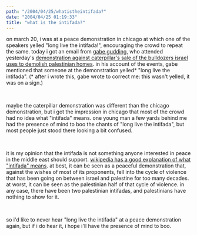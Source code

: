 ```yaml
---
path: "/2004/04/25/whatistheintifada?" 
date: "2004/04/25 01:19:33" 
title: "what is the intifada?" 
---
```

<p>on march 20, i was at a peace demonstration in chicago at which one of the speakers yelled "long live the intifada!", encouraging the crowd to repeat the same. today i got an email from <a href="http://gabrielgudding.blogspot.com/">gabe gudding</a>, who attended yesterday's <a href="http://www.dailyherald.com/dupage/main_story.asp?intID=3810129">demonstration against caterpillar's sale of the bulldozers israel uses to demolish palestinian homes</a>. in his account of the events, gabe mentioned that someone at the demonstration yelled* "long live the intifada". (* after i wrote this, gabe wrote to correct me: this wasn't yelled, it was on a sign.)</p><br><p>maybe the caterpillar demonstration was different than the chicago demonstration, but i got the impression in chicago that most of the crowd had no idea what "intifada" means. one young man a few yards behind me had the presence of mind to boo the chants of "long live the intifada", but most people just stood there looking a bit confused.</p><br><p>it is my opinion that the intifada is not something anyone interested in peace in the middle east should support. <a href="http://en.wikipedia.org/wiki/Intifada">wikipedia has a good explanation of what "intifada" means</a>. at best, it can be seen as a peaceful demonstration that, against the wishes of most of its proponents, fell into the cycle of violence that has been going on between israel and palestine for too many decades. at worst, it can be seen as the palestinian half of that cycle of violence. in any case, there have been two palestinian intifadas, and palestinians have nothing to show for it.</p><br><p>so i'd like to never hear "long live the intifada" at a peace demonstration again, but if i do hear it, i hope i'll have the presence of mind to boo.</p>
